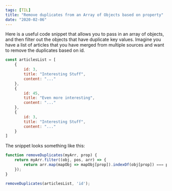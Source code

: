 ```yaml
---
tags: [TIL]
title: "Remove duplicates from an Array of Objects based on property"
date: "2020-02-06"
---
```

Here is a useful code snippet that allows you to pass in an array of objects, and then filter out the objects that have duplicate key values. 
Imagine you have a list of articles that you have merged from multiple sources and want to remove the duplicates based on id.

```javascript
const articlesList = [
	{
		id: 3,
		title: "Interesting Stuff",
		content: "..."
	},
	{
		id: 45,
		title: "Even more interesting",
		content: "..."
	},
	{
		id: 3, 
		title: "Interesting Stuff",
		content: "..."
	}
]
```
The snippet looks something like this:

```javascript
function removeDuplicates(myArr, prop) {
    return myArr.filter((obj, pos, arr) => {
        return arr.map(mapObj => mapObj[prop]).indexOf(obj[prop]) === pos;
    });
}

removeDuplicates(articlesList, 'id');
```